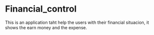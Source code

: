 # Financial_control
This is an application taht help the users with their financial situacion, it shows the earn money and the expense.
